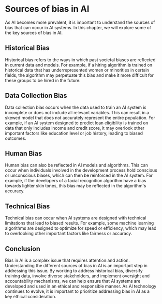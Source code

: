 Sources of bias in AI
============================================

As AI becomes more prevalent, it is important to understand the sources of bias that can occur in AI systems. In this chapter, we will explore some of the key sources of bias in AI.

Historical Bias
---------------

Historical bias refers to the ways in which past societal biases are reflected in current data and models. For example, if a hiring algorithm is trained on historical data that has underrepresented women or minorities in certain fields, the algorithm may perpetuate this bias and make it more difficult for these groups to be hired in the future.

Data Collection Bias
--------------------

Data collection bias occurs when the data used to train an AI system is incomplete or does not include all relevant variables. This can result in a skewed model that does not accurately represent the entire population. For example, if an AI system designed to predict loan eligibility is trained on data that only includes income and credit score, it may overlook other important factors like education level or job history, leading to biased outcomes.

Human Bias
----------

Human bias can also be reflected in AI models and algorithms. This can occur when individuals involved in the development process hold conscious or unconscious biases, which can then be reinforced in the AI system. For example, if the developers of a facial recognition algorithm have a bias towards lighter skin tones, this bias may be reflected in the algorithm's accuracy.

Technical Bias
--------------

Technical bias can occur when AI systems are designed with technical limitations that lead to biased results. For example, some machine learning algorithms are designed to optimize for speed or efficiency, which may lead to overlooking other important factors like fairness or accuracy.

Conclusion
----------

Bias in AI is a complex issue that requires attention and action. Understanding the different sources of bias in AI is an important step in addressing this issue. By working to address historical bias, diversify training data, involve diverse stakeholders, and implement oversight and accountability mechanisms, we can help ensure that AI systems are developed and used in an ethical and responsible manner. As AI technology continues to evolve, it is important to prioritize addressing bias in AI as a key ethical consideration.
